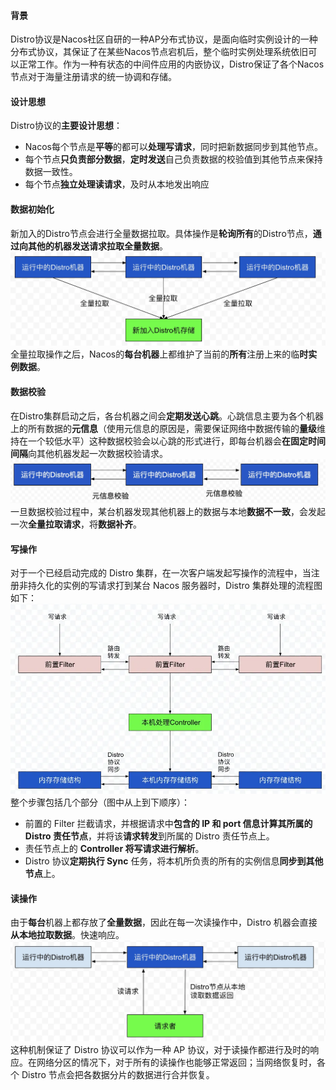 #### 背景
Distro协议是Nacos社区自研的一种AP分布式协议，是面向临时实例设计的一种分布式协议，其保证了在某些Nacos节点宕机后，整个临时实例处理系统依旧可以正常工作。作为一种有状态的中间件应用的内嵌协议，Distro保证了各个Nacos节点对于海量注册请求的统一协调和存储。
#### 设计思想
Distro协议的**主要设计思想**：
- Nacos每个节点是**平等**的都可以**处理写请求**，同时把新数据同步到其他节点。
- 每个节点**只负责部分数据**，**定时发送**自己负责数据的校验值到其他节点来保持数据一致性。
- 每个节点**独立处理读请求**，及时从本地发出响应
#### 数据初始化
新加入的Distro节点会进行全量数据拉取。具体操作是**轮询所有**的Distro节点，**通过向其他的机器发送请求拉取全量数据**。
![](../../../img/Pasted%20image%2020240317015314.png)
全量拉取操作之后，Nacos的**每台机器**上都维护了当前的**所有**注册上来的临**时实例数据**。
#### 数据校验
在Distro集群启动之后，各台机器之间会**定期发送心跳**。心跳信息主要为各个机器上的所有数据的**元信息**（使用元信息的原因是，需要保证网络中数据传输的**量级**维持在一个较低水平）这种数据校验会以心跳的形式进行，即每台机器会**在固定时间间隔**向其他机器发起一次数据校验请求。
![](../../../img/Pasted%20image%2020240317015916.png)
一旦数据校验过程中，某台机器发现其他机器上的数据与本地**数据不一致**，会发起一次**全量拉取请求**，将**数据补齐**。
#### 写操作
对于一个已经启动完成的 Distro 集群，在一次客户端发起写操作的流程中，当注册非持久化的实例的写请求打到某台 Nacos 服务器时，Distro 集群处理的流程图如下：
![](../../../img/Pasted%20image%2020240317020241.png)
整个步骤包括几个部分（图中从上到下顺序）：
- 前置的 Filter 拦截请求，并根据请求中**包含的 IP 和 port 信息计算其所属的 Distro 责任节点**，并将该**请求转发**到所属的 Distro 责任节点上。
- 责任节点上的 **Controller 将写请求进行解析**。
- Distro 协议**定期执行 Sync** 任务，将本机所负责的所有的实例信息**同步到其他节点**上。
#### 读操作
由于**每台**机器上都存放了**全量数据**，因此在每一次读操作中，Distro 机器会直接**从本地拉取数据**。快速响应。
![](../../../img/Pasted%20image%2020240317020423.png)这种机制保证了 Distro 协议可以作为一种 AP 协议，对于读操作都进行及时的响应。在网络分区的情况下，对于所有的读操作也能够正常返回；当网络恢复时，各个 Distro 节点会把各数据分片的数据进行合并恢复。